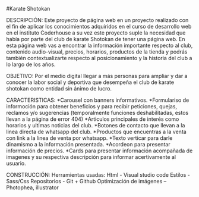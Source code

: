 #Karate Shotokan

DESCRIPCIÓN: Este proyecto de página web en un proyecto realizado con el fin de aplicar los conocimientos adquiridos en el curso de desarrollo web en el instituto Coderhouse a su vez este proyecto suple la necesidad que había por parte del club de karate Shotokan de tener una página web. En esta página web vas a encontrar la información importante respecto al club, contenido audio-visual, precios, horarios, productos de la tienda y podrás también contextualizarte respecto al posicionamiento y la historia del club a lo largo de los años.

OBJETIVO: Por el medio digital llegar a más personas para ampliar y dar a conocer la labor social y deportiva que desempeña el club de karate shotokan como entidad sin ánimo de lucro.

CARACTERISTICAS: *Carousel con banners informativos. *Formulariso de informoción para obtener beneficios y para recibir peticiones, quejas, reclamos y/o sugerencias (temporalmente funciones deshabilitadas, estos llevan a la página de error 404) *Articulos principales de interés como horarios y ultimas noticias del club. *Botones de contacto que llevan a la linea directa de whatsapp del club. *Productos que encuentras a la venta con link a la linea de venta por whatsapp. *Texto verticar para darle dinamismo a la información presentada. *Acordeon para presentar información de precios. *Cards para presentar información acompañada de imagenes y su respectiva descripción para informar acertivamente al usuario.

CONSTRUCCIÓN: Herramientas usadas: Html - Visual studio code Estilos - Sass/Css Repositorios - Git + Github Optimización de imágenes – Photophea, illustrator